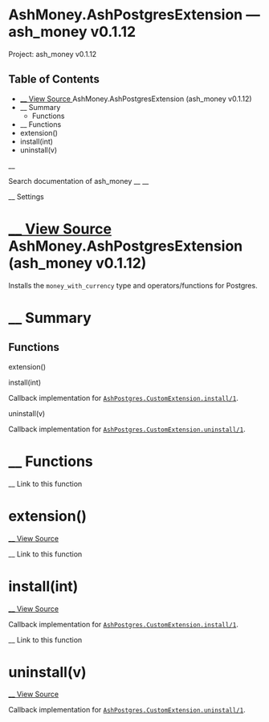 # AshMoney.AshPostgresExtension — ash_money v0.1.12

Project: ash_money v0.1.12

## Table of Contents

- [ __ View Source ](external_link) AshMoney.AshPostgresExtension (ash_money v0.1.12)
- __ Summary
  - Functions
- __ Functions
- extension()
- install(int)
- uninstall(v)

__

Search documentation of ash_money __ __

__ Settings

#  [ __ View Source ](external_link) AshMoney.AshPostgresExtension (ash_money v0.1.12)

Installs the `money_with_currency` type and operators/functions for Postgres.

#  __ Summary

##  Functions

extension()

install(int)

Callback implementation for [`AshPostgres.CustomExtension.install/1`](external_link).

uninstall(v)

Callback implementation for [`AshPostgres.CustomExtension.uninstall/1`](external_link).

#  __ Functions

__ Link to this function

# extension()

[ __ View Source ](external_link)

__ Link to this function

# install(int)

[ __ View Source ](external_link)

Callback implementation for [`AshPostgres.CustomExtension.install/1`](external_link).

__ Link to this function

# uninstall(v)

[ __ View Source ](external_link)

Callback implementation for [`AshPostgres.CustomExtension.uninstall/1`](external_link).
